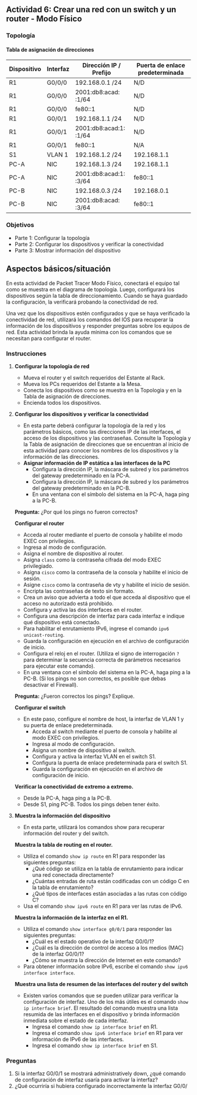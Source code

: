 ## Actividad 6: Crear una red con un switch y un router - Modo Físico

### Topología

#### Tabla de asignación de direcciones

| Dispositivo | Interfaz | Dirección IP / Prefijo | Puerta de enlace predeterminada |
|-------------|----------|------------------------|---------------------------------|
| R1          | G0/0/0   | 192.168.0.1 /24        | N/D                             |
| R1          | G0/0/0   | 2001:db8:acad: :1/64   | N/D                             |
| R1          | G0/0/0   | fe80::1                | N/D                             |
| R1          | G0/0/1   | 192.168.1.1 /24        | N/D                             |
| R1          | G0/0/1   | 2001:db8:acad:1: :1/64 | N/D                             |
| R1          | G0/0/1   | fe80::1                | N/A                             |
| S1          | VLAN 1   | 192.168.1.2 /24        | 192.168.1.1                     |
| PC-A        | NIC      | 192.168.1.3 /24        | 192.168.1.1                     |
| PC-A        | NIC      | 2001:db8:acad:1: :3/64 | fe80::1                         |
| PC-B        | NIC      | 192.168.0.3 /24        | 192.168.0.1                     |
| PC-B        | NIC      | 2001:db8:acad: :3/64   | fe80::1                         |

### Objetivos

- Parte 1: Configurar la topología
- Parte 2: Configurar los dispositivos y verificar la conectividad
- Parte 3: Mostrar información del dispositivo

## Aspectos básicos/situación

En esta actividad de Packet Tracer Modo Físico, conectará el equipo tal como se muestra en el diagrama de topología. Luego, configurará los dispositivos según la tabla de direccionamiento. Cuando se haya guardado la configuración, la verificará probando la conectividad de red.

Una vez que los dispositivos estén configurados y que se haya verificado la conectividad de red, utilizará los comandos del IOS para recuperar la información de los dispositivos y responder preguntas sobre los equipos de red. Esta actividad brinda la ayuda mínima con los comandos que se necesitan para configurar el router.

### Instrucciones

1. **Configurar la topología de red**
   - Mueva el router y el switch requeridos del Estante al Rack.
   - Mueva los PCs requeridos del Estante a la Mesa.
   - Conecta los dispositivos como se muestra en la Topologia y en la Tabla de asignación de direcciones.
   - Encienda todos los dispositivos.

2. **Configurar los dispositivos y verificar la conectividad**
   - En esta parte deberá configurar la topología de la red y los parámetros básicos, como las direcciones IP de las interfaces, el acceso de los dispositivos y las contraseñas. Consulte la Topología y la Tabla de asignación de direcciones que se encuentran al inicio de esta actividad para conocer los nombres de los dispositivos y la información de las direcciones.
   - **Asignar información de IP estática a las interfaces de la PC**
     - Configura la dirección IP, la máscara de subred y los parámetros del gateway predeterminado en la PC-A.
     - Configura la dirección IP, la máscara de subred y los parámetros del gateway predeterminado en la PC-B.
     - En una ventana con el símbolo del sistema en la PC-A, haga ping a la PC-B.

   **Pregunta:** ¿Por qué los pings no fueron correctos?

   **Configurar el router**
   - Acceda al router mediante el puerto de consola y habilite el modo EXEC con privilegios.
   - Ingresa al modo de configuración.
   - Asigna el nombre de dispositivo al router.
   - Asigna `class` como la contraseña cifrada del modo EXEC privilegiado.
   - Asigna `cisco` como la contraseña de la consola y habilite el inicio de sesión.
   - Asigne `cisco` como la contraseña de vty y habilite el inicio de sesión.
   - Encripta las contraseñas de texto sin formato.
   - Crea un aviso que advierta a todo el que acceda al dispositivo que el acceso no autorizado está prohibido.
   - Configura y activa las dos interfaces en el router.
   - Configura una descripción de interfaz para cada interfaz e indique qué dispositivo está conectado.
   - Para habilitar el enrutamiento IPv6, ingrese el comando `ipv6 unicast-routing`.
   - Guarda la configuración en ejecución en el archivo de configuración de inicio.
   - Configura el reloj en el router. (Utiliza el signo de interrogación `?` para determinar la secuencia correcta de parámetros necesarios para ejecutar este comando).
   - En una ventana con el símbolo del sistema en la PC-A, haga ping a la PC-B. (Si los pings no son correctos, es posible que debas desactivar el Firewall).

   **Pregunta:** ¿Fueron correctos los pings? Explique.

   **Configurar el switch**
   - En este paso, configure el nombre de host, la interfaz de VLAN 1 y su puerta de enlace predeterminada.
     - Acceda al switch mediante el puerto de consola y habilite al modo EXEC con privilegios.
     - Ingresa al modo de configuración.
     - Asigna un nombre de dispositivo al switch.
     - Configura y activa la interfaz VLAN en el switch S1.
     - Configura la puerta de enlace predeterminada para el switch S1.
     - Guarda la configuración en ejecución en el archivo de configuración de inicio.

   **Verificar la conectividad de extremo a extremo.**
   - Desde la PC-A, haga ping a la PC-B.
   - Desde S1, ping PC-B. Todos los pings deben tener éxito.

3. **Muestra la información del dispositivo**
   - En esta parte, utilizará los comandos show para recuperar información del router y del switch.

   **Muestra la tabla de routing en el router.**
   - Utiliza el comando `show ip route` en R1 para responder las siguientes preguntas:
     - ¿Qué código se utiliza en la tabla de enrutamiento para indicar una red conectada directamente?
     - ¿Cuántas entradas de ruta están codificadas con un código C en la tabla de enrutamiento?
     - ¿Qué tipos de interfaces están asociadas a las rutas con código C?
   - Usa el comando `show ipv6 route` en R1 para ver las rutas de IPv6.

   **Muestra la información de la interfaz en el R1.**
   - Utiliza el comando `show interface g0/0/1` para responder las siguientes preguntas:
     - ¿Cuál es el estado operativo de la interfaz G0/0/1?
     - ¿Cuál es la dirección de control de acceso a los medios (MAC) de la interfaz G0/0/1?
     - ¿Cómo se muestra la dirección de Internet en este comando?
   - Para obtener información sobre IPv6, escribe el comando `show ipv6 interface interface`.

   **Muestra una lista de resumen de las interfaces del router y del switch**
   - Existen varios comandos que se pueden utilizar para verificar la configuración de interfaz. Uno de los más útiles es el comando `show ip interface brief`. El resultado del comando muestra una lista resumida de las interfaces en el dispositivo y brinda información inmediata sobre el estado de cada interfaz.
     - Ingresa el comando `show ip interface brief` en R1.
     - Ingresa el comando `show ipv6 interface brief` en R1 para ver información de IPv6 de las interfaces.
     - Ingresa el comando `show ip interface brief` en S1.

### Preguntas

1. Si la interfaz G0/0/1 se mostrará administratively down, ¿qué comando de configuración de interfaz usaría para activar la interfaz?
2. ¿Qué ocurriría si hubiera configurado incorrectamente la interfaz G0/0/




